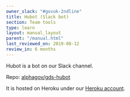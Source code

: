 ```yaml
---
owner_slack: "#govuk-2ndline"
title: Hubot (Slack bot)
section: Team tools
type: learn
layout: manual_layout
parent: "/manual.html"
last_reviewed_on: 2019-08-12
review_in: 6 months
---
```


Hubot is a bot on our Slack channel.

Repo: [alphagov/gds-hubot](https://github.com/alphagov/gds-hubot)

It is hosted on Heroku under our [Heroku account](heroku.html).

